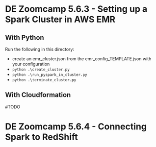 # DE Zoomcamp 5.6.3 - Setting up a Spark Cluster in AWS EMR 
## With Python
Run the following in this directory:
- create an emr_cluster.json from the emr_config_TEMPLATE.json with your configuration
- ``python .\create_cluster.py``
- ``python .\run_pyspark_in_cluster.py``
- ``python .\terminate_cluster.py``

## With Cloudformation
#TODO


# DE Zoomcamp 5.6.4 - Connecting Spark to RedShift